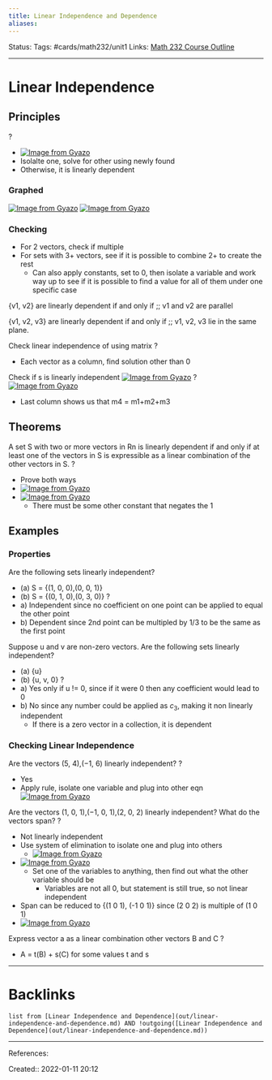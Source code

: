 ```yaml
---
title: Linear Independence and Dependence
aliases:
---
```

Status:
Tags: #cards/math232/unit1
Links: [Math 232 Course Outline](out/math-232-course-outline.md)
___

# Linear Independence

## Principles
?
- [![Image from Gyazo](https://i.gyazo.com/e5e5bd5963c93173fd058c4867bb3586.png)](https://gyazo.com/e5e5bd5963c93173fd058c4867bb3586)
- Isolalte one, solve for other using newly found
- Otherwise, it is linearly dependent
### Graphed
[![Image from Gyazo](https://i.gyazo.com/59dd89956e94fcc5f01d27241f1e8c2e.png)](https://gyazo.com/59dd89956e94fcc5f01d27241f1e8c2e)
[![Image from Gyazo](https://i.gyazo.com/f35857a664db830ec9945e90438297cb.png)](https://gyazo.com/f35857a664db830ec9945e90438297cb)
<!--SR:!2022-03-26,23,170-->


### Checking
- For 2 vectors, check if multiple
- For sets with 3+ vectors, see if it is possible to combine 2+ to create the rest
	- Can also apply constants, set to 0, then isolate a variable and work way up to see if it is possible to find a value for all of them under one specific case

{v1, v2} are linearly dependent if and only if ;; v1 and v2 are parallel
<!--SR:!2022-02-12,2,178-->
{v1, v2, v3} are linearly dependent if and only if ;; v1, v2, v3 lie in the same plane.
<!--SR:!2022-02-12,2,178-->

Check linear independence of using matrix
?
- Each vector as a column, find solution other than 0

Check if s is linearly independent
[![Image from Gyazo](https://i.gyazo.com/39697b3c392f8fb35b2186c6b5afcfb4.png)](https://gyazo.com/39697b3c392f8fb35b2186c6b5afcfb4)
?
[![Image from Gyazo](https://i.gyazo.com/9baf869d3168c6b3c866c11db8e64ac6.png)](https://gyazo.com/9baf869d3168c6b3c866c11db8e64ac6)
- Last column shows us that m4 = m1+m2+m3

## Theorems
A set S with two or more vectors in Rn is linearly dependent if and only if at least one of the vectors in S is expressible as a linear combination of the other vectors in S.
?
- Prove both ways
- [![Image from Gyazo](https://i.gyazo.com/a3313ef92282417ce83bf67bf4eeceda.png)](https://gyazo.com/a3313ef92282417ce83bf67bf4eeceda)
- [![Image from Gyazo](https://i.gyazo.com/58a859fe38db5d8b49dc5315fa9d5b71.png)](https://gyazo.com/58a859fe38db5d8b49dc5315fa9d5b71)
	- There must be some other constant that negates the 1
<!--SR:!2022-02-13,2,150-->

## Examples
### Properties
Are the following sets linearly independent?
- (a) S = {(1, 0, 0),(0, 0, 1)}
- (b) S = {(0, 1, 0),(0, 3, 0)}
?
- a) Independent since no coefficient on one point can be applied to equal the other point
- b) Dependent since 2nd point can be multipled by 1/3 to be the same as the first point
<!--SR:!2022-05-01,59,210-->

Suppose u and v are non-zero vectors. Are the following sets linearly independent?
- (a) {u}
- (b) {u, v, 0}
?
- a) Yes only if u != 0, since if it were 0 then any coefficient would lead to 0
- b) No since any number could be applied as $c_3$, making it non linearly independent
	- If there is a zero vector in a collection, it is dependent
<!--SR:!2022-02-17,10,190-->

### Checking Linear Independence
Are the vectors (5, 4),(−1, 6) linearly independent?
?
- Yes
- Apply rule, isolate one variable and plug into other eqn
[![Image from Gyazo](https://i.gyazo.com/8250db542b4125e1db18d719637f6501.png)](https://gyazo.com/8250db542b4125e1db18d719637f6501)
<!--SR:!2022-04-23,51,198-->

Are the vectors (1, 0, 1),(−1, 0, 1),(2, 0, 2) linearly independent? What do the vectors span?
?
- Not linearly independent
- Use system of elimination to isolate one and plug into others
	- [![Image from Gyazo](https://i.gyazo.com/e719bc1e39773ddac3a435a8fe103070.png)](https://gyazo.com/e719bc1e39773ddac3a435a8fe103070)
- [![Image from Gyazo](https://i.gyazo.com/cd96c4470d885453209103c882bd4de3.png)](https://gyazo.com/cd96c4470d885453209103c882bd4de3)
	- Set one of the variables to anything, then find out what the other variable should be
		- Variables are not all 0, but statement is still true, so not linear independent
- Span can be reduced to  {(1 0 1), (-1 0 1)} since (2 0 2) is multiple of (1 0 1)
- [![Image from Gyazo](https://i.gyazo.com/a130d9478b3bf72b14e335342782d689.png)](https://gyazo.com/a130d9478b3bf72b14e335342782d689)
<!--SR:!2022-04-26,54,190-->

Express vector a as a linear combination other vectors B and C
?
- A = t(B) + s(C) for some values t and s
___
<!--SR:!2022-02-12,2,178-->

# Backlinks
```dataview
list from [Linear Independence and Dependence](out/linear-independence-and-dependence.md) AND !outgoing([Linear Independence and Dependence](out/linear-independence-and-dependence.md))
```
___
References:

Created:: 2022-01-11 20:12
